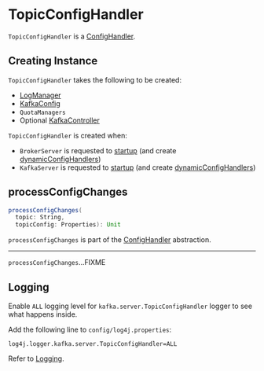 # TopicConfigHandler

`TopicConfigHandler` is a [ConfigHandler](ConfigHandler.md).

## Creating Instance

`TopicConfigHandler` takes the following to be created:

* <span id="logManager"> [LogManager](../log/LogManager.md)
* <span id="kafkaConfig"> [KafkaConfig](../KafkaConfig.md)
* <span id="quotas"> `QuotaManagers`
* <span id="kafkaController"> Optional [KafkaController](../controller/KafkaController.md)

`TopicConfigHandler` is created when:

* `BrokerServer` is requested to [startup](../raft/BrokerServer.md#startup) (and create [dynamicConfigHandlers](../raft/BrokerServer.md#dynamicConfigHandlers))
* `KafkaServer` is requested to [startup](../broker/KafkaServer.md#startup) (and create [dynamicConfigHandlers](../broker/KafkaServer.md#dynamicConfigHandlers))

## <span id="processConfigChanges"> processConfigChanges

```scala
processConfigChanges(
  topic: String,
  topicConfig: Properties): Unit
```

`processConfigChanges` is part of the [ConfigHandler](ConfigHandler.md#processConfigChanges) abstraction.

---

`processConfigChanges`...FIXME

## Logging

Enable `ALL` logging level for `kafka.server.TopicConfigHandler` logger to see what happens inside.

Add the following line to `config/log4j.properties`:

```text
log4j.logger.kafka.server.TopicConfigHandler=ALL
```

Refer to [Logging](../logging.md).
